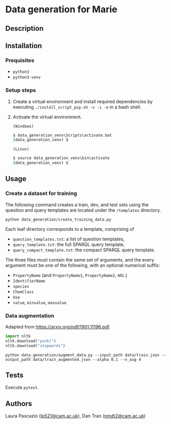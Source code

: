# Data generation for Marie

## Description

## Installation

### Prequisites
- `python3`
- `python3-venv`

### Setup steps

1. Create a virtual environment and install required dependencies by executing `./install_script_pip.sh -v -i -e` in a bash shell. 
1. Activate the virtual environment.

   `(Windows)`

   ```cmd
   $ data_generation_venv\Scripts\activate.bat
   (data_generation_venv) $
   ```

   `(Linux)`

   ```cmd
   $ source data_generation_venv\bin\activate
   (data_generation_venv) $
   ```

## Usage

### Create a dataset for training

The following command creates a train, dev, and test sets using the question and query templates are located under the `/templates` directory. 

```
python data_generation/create_training_data.py
```

Each leaf directory corresponds to a template, comprising of
- `question_templates.txt`: a list of question templates,
- `query_template.txt`: the full SPARQL query template,
- `query_compact_template.txt`: the compact SPARQL query template.

The three files must contain the same set of arguments, and the every argument must be one of the following, with an optional numerical suffix:
- `PropertyName` (and `PropertyName1`, `PropertyName2`, etc.)
- `IdentifierName`
- `species`
- `ChemClass`
- `Use`
- `value`, `minvalue`, `maxvalue`

### Data augmentation

Adapted from https://arxiv.org/pdf/1901.11196.pdf.

```python
import nltk
nltk.download("punkt")
nltk.download("stopwords")
```

```
python data_generation/augment_data.py --input_path data/train.json --output_path data/train_augmented.json --alpha 0.1 --n_aug 4
```

## Tests

Execute `pytest`.

## Authors

Laura Pascazio (<lp521@cam.ac.uk>), Dan Tran (<nmdt2@cam.ac.uk>)